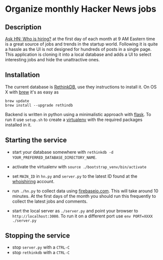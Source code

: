 Organize monthly Hacker News jobs
==

Description
--

[Ask HN: Who is hiring?](https://news.ycombinator.com/item?id=8252715) at the first day of each month at 9 AM Eastern time is a great source of jobs and trends in the startup world. Following it is quite a hassle as the UI is not designed for hundreds of posts in a single page. This application is cloning it into a local database and adds a UI to select interesting jobs and hide the unattractive ones.

Installation
---

The current database is [RethinkDB](http://rethinkdb.com/docs/install/), use they instructions to install it. On OS X with [brew](http://brew.sh/) it's as easy as

    brew update
    brew install --upgrade rethindb

Backend is written in  python using a minimalistic approach with [flask](http://flask.pocoo.org/). To run it use `setup.sh` to create a [virtualenv](http://docs.python-guide.org/en/latest/dev/virtualenvs/) with the required packages installed in it.

Starting the service
---

* start your database somewhere with `rethinkdb -d YOUR_PREFERRED_DATABASE_DIRECTORY_NAME`.  

* activate the virtualenv with `source ./bootstrap_venv/bin/activate`

* set `MAIN_ID` in `hn.py` and `server.py` to the latest ID found at the [whoishiring](https://news.ycombinator.com/submitted?id=whoishiring) account.

* run `./hn.py` to collect data using [firebaseio.com](http://hacker-news.firebaseio.com). This will take around 10 minutes. At the first days of the month you should run this frequently to collect the latest jobs and comments.

* start the local server as `./server.py` and point your browser to `http://localhost:3000`. To run it on a different port use `env PORT=XXXX ./server.py`

Stopping the service
--

* stop `server.py` with a `CTRL-C`
* stop `rethinkdb` with a `CTRL-C`
